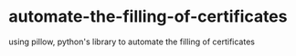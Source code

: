 # automate-the-filling-of-certificates
using pillow, python's library to automate the filling of certificates
